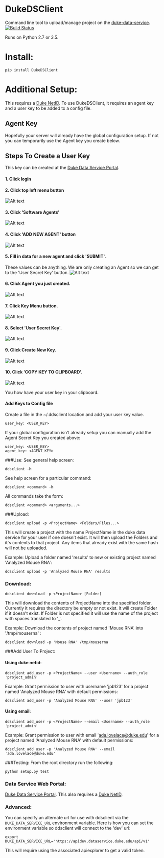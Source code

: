 # DukeDSClient
Command line tool to upload/manage project on the [duke-data-service](https://github.com/Duke-Translational-Bioinformatics/duke-data-service).
[![Build Status](https://travis-ci.org/Duke-GCB/DukeDSClient.svg?branch=master)](https://travis-ci.org/Duke-GCB/DukeDSClient)

Runs on Python 2.7 or 3.5.

# Install:
```
pip install DukeDSClient
```

# Additional Setup:
This requires a [Duke NetID](https://oit.duke.edu/email-accounts/netid/).
To use DukeDSClient, it requires an agent key and a user key to be added to a config file.

## Agent Key
Hopefully your server will already have the global configuration setup.
If not you can temporarily use the Agent key you create below.

## Steps To Create a User Key
This key can be created at the [Duke Data Service Portal](https://dataservice.duke.edu).
####  1. Click login

####  2. Click top left menu button
![Alt text](/images/TopLeftMenuButton.png?raw=true "Top Left Menu Button")

####  3. Click 'Software Agents'
![Alt text](/images/TopLeftMenu.png?raw=true "Top Left Menu")

####  4. Click 'ADD NEW AGENT' button
![Alt text](/images/AddAgentButton.png?raw=true "Add Agent Button")

####  5. Fill in data for a new agent and click 'SUBMIT'.
These values can be anything. We are only creating an Agent so we can get to the 'User Secret Key' button.
![Alt text](/images/CreateAgent.png?raw=true "Create Agent")

####  6. Click Agent you just created.
![Alt text](/images/ClickAgent.png?raw=true "Click Agent")

####  7. Click Key Menu button.
![Alt text](/images/KeyMenuButton.png?raw=true "Key Menu Button")

####  8. Select 'User Secret Key'.
![Alt text](/images/KeyMenu.png?raw=true "User Secret Key")

####  9. Click Create New Key.
![Alt text](/images/CreateNewKey.png?raw=true "Create New Key")

####  10. Click 'COPY KEY TO CLIPBOARD'.
![Alt text](/images/CopyKeyToClipboard.png?raw=true "Copy Key to Clipboard")


You how have your user key in your clipboard.

#### Add Keys to Config file
Create a file in the ~/.ddsclient location and add your user key value.
```
user_key: <USER_KEY>
```
If your global configuration isn't already setup you can manually add the Agent Secret Key you created above:
```
user_key: <USER_KEY>
agent_key: <AGENT_KEY>
```

###Use:
See general help screen:
```
ddsclient -h
```
See help screen for a particular command:
```
ddsclient <command> -h
```

All commands take the form:
```
ddsclient <command> <arguments...>
```

###Upload:
```
ddsclient upload -p <ProjectName> <Folders/Files...>
```

This will create a project with the name ProjectName in the duke data service for your user if one doesn't exist.
It will then upload the Folders and it's contents to that project.
Any items that already exist with the same hash will not be uploaded.


Example: Upload a folder named 'results' to new or existing project named 'Analyzed Mouse RNA':
```
ddsclient upload -p 'Analyzed Mouse RNA' results
```

### Download:
```
ddsclient download -p <ProjectName> [Folder]
```
This will download the contents of ProjectName into the specified folder.
Currently it requires the directory be empty or not exist.
It will create Folder if it doesn't exist.
If Folder is not specified it will use the name of the project with spaces translated to '_'.

Example: Download the contents of project named 'Mouse RNA' into '/tmp/mouserna' :
```
ddsclient download -p 'Mouse RNA' /tmp/mouserna
```


###Add User To Project:
#### Using duke netid:
```
ddsclient add_user -p <ProjectName> --user <Username> --auth_role 'project_admin'
```
Example: Grant permission to user with username 'jpb123' for a project named 'Analyzed Mouse RNA' with default permissions:
```
ddsclient add_user -p 'Analyzed Mouse RNA' --user 'jpb123'
```

#### Using email:
```
ddsclient add_user -p <ProjectName> --email <Username> --auth_role 'project_admin'
```
Example: Grant permission to user with email 'ada.lovelace@duke.edu' for a project named 'Analyzed Mouse RNA' with default permissions:
```
ddsclient add_user -p 'Analyzed Mouse RNA' --email 'ada.lovelace@duke.edu'
```


###Testing:
From the root directory run the following:
```
python setup.py test
```

### Data Service Web Portal:
[Duke Data Service Portal](https://dataservice.duke.edu).
This also requires a [Duke NetID](https://oit.duke.edu/email-accounts/netid/).

### Advanced:
You can specify an alternate url for use with ddsclient via the `DUKE_DATA_SERVICE_URL` environment variable.
Here is how you can set the environment variable so ddsclient will connect to the 'dev' url:
```
export DUKE_DATA_SERVICE_URL='https://apidev.dataservice.duke.edu/api/v1'
```
This will require using the associated apiexplorer to get a valid token.

